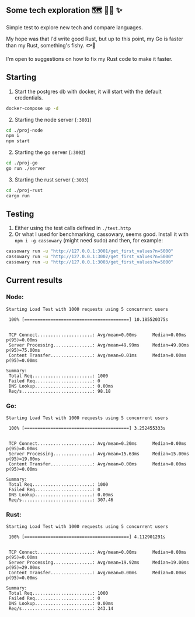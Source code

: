 ## Some tech exploration 🗺️ 🕵🏻 ✨
Simple test to explore new tech and compare languages.

My hope was that I'd write good Rust, but up to this point, my Go is faster than my Rust, something's fishy. 🐟🥹

I'm open to suggestions on how to fix my Rust code to make it faster.

## Starting
1. Start the postgres db with docker, it will start with the default credentials.
```bash
docker-compose up -d
```

2. Starting the node server (`:3001`)
```bash
cd ./proj-node
npm i
npm start
```

2. Starting the go server (`:3002`)
```bash
cd ./proj-go
go run ./server
```

3. Starting the rust server (`:3003`)
```bash
cd ./proj-rust
cargo run
```

## Testing
1. Either using the test calls defined in `./test.http`
2. Or what I used for benchmarking, cassowary, seems good. Install it with `npm i -g cassowary` (might need sudo) and then, for example:
```bash
cassowary run -u "http://127.0.0.1:3001/get_first_values?n=5000"
cassowary run -u "http://127.0.0.1:3002/get_first_values?n=5000"
cassowary run -u "http://127.0.0.1:3003/get_first_values?n=5000"
```

## Current results
### Node:
```
Starting Load Test with 1000 requests using 5 concurrent users

 100% [========================================] 10.185520375s


 TCP Connect.....................: Avg/mean=0.00ms      Median=0.00ms   p(95)=0.00ms
 Server Processing...............: Avg/mean=49.99ms     Median=49.00ms  p(95)=75.00ms
 Content Transfer................: Avg/mean=0.01ms      Median=0.00ms   p(95)=0.00ms

Summary:
 Total Req.......................: 1000
 Failed Req......................: 0
 DNS Lookup......................: 0.00ms
 Req/s...........................: 98.18
```

### Go:
```
Starting Load Test with 1000 requests using 5 concurrent users

 100% [========================================] 3.252455333s


 TCP Connect.....................: Avg/mean=0.20ms      Median=0.00ms   p(95)=0.00ms
 Server Processing...............: Avg/mean=15.63ms     Median=15.00ms  p(95)=19.00ms
 Content Transfer................: Avg/mean=0.00ms      Median=0.00ms   p(95)=0.00ms

Summary:
 Total Req.......................: 1000
 Failed Req......................: 0
 DNS Lookup......................: 0.00ms
 Req/s...........................: 307.46
```

### Rust:
```
Starting Load Test with 1000 requests using 5 concurrent users

 100% [========================================] 4.112901291s


 TCP Connect.....................: Avg/mean=0.00ms      Median=0.00ms   p(95)=0.00ms
 Server Processing...............: Avg/mean=19.92ms     Median=19.00ms  p(95)=29.00ms
 Content Transfer................: Avg/mean=0.00ms      Median=0.00ms   p(95)=0.00ms

Summary:
 Total Req.......................: 1000
 Failed Req......................: 0
 DNS Lookup......................: 0.00ms
 Req/s...........................: 243.14
```